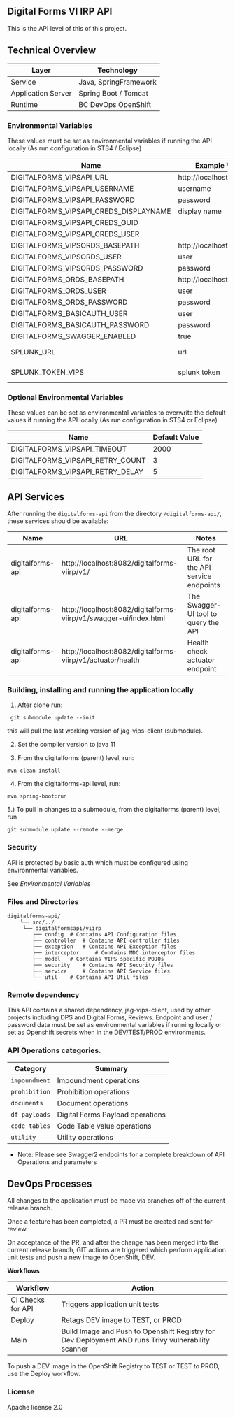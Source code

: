 ## Digital Forms VI IRP API

This is the API level of this of this project.

## Technical Overview

| Layer              | Technology            |
| ------------------ | --------------------- |
| Service            | Java, SpringFramework |
| Application Server | Spring Boot / Tomcat  |
| Runtime            | BC DevOps OpenShift   |

### Environmental Variables

These values must be set as environmental variables if running the API locally (As run configuration in STS4 / Eclipse)

| Name                            | Example Value               | Comments	       |
| ------------------------------- | --------------------------- |------------------|
| DIGITALFORMS_VIPSAPI_URL 	      | http://localhost:8080/api/  |                  |
| DIGITALFORMS_VIPSAPI_USERNAME   | username                    |                  |
| DIGITALFORMS_VIPSAPI_PASSWORD   | password                    |                  |
| DIGITALFORMS_VIPSAPI_CREDS_DISPLAYNAME| display name			|				   |
| DIGITALFORMS_VIPSAPI_CREDS_GUID |                             |                  |
| DIGITALFORMS_VIPSAPI_CREDS_USER |                             |                  |
| DIGITALFORMS_VIPSORDS_BASEPATH  | http://localhost:8080/api/  |                  |
| DIGITALFORMS_VIPSORDS_USER      | user                        |                  |
| DIGITALFORMS_VIPSORDS_PASSWORD  | password                    |                  |
| DIGITALFORMS_ORDS_BASEPATH      | http://localhost:8080/api/  |                  |
| DIGITALFORMS_ORDS_USER          | user						|                  |
| DIGITALFORMS_ORDS_PASSWORD      | password					|                  |
| DIGITALFORMS_BASICAUTH_USER          | user					|                  |
| DIGITALFORMS_BASICAUTH_PASSWORD      | password				|                  |
| DIGITALFORMS_SWAGGER_ENABLED      | true					|                  |
| SPLUNK_URL					  | url							| 'splunk' profile only|               
| SPLUNK_TOKEN_VIPS				  | splunk token				| 'splunk' profile only|   

### Optional Environmental Variables

These values can be set as environmental variables to overwrite the default values if running the API locally (As run configuration in STS4 or Eclipse)

| Name                            | Default Value               |
| ------------------------------- | --------------------------- |
| DIGITALFORMS_VIPSAPI_TIMEOUT 	  | 2000                        |
| DIGITALFORMS_VIPSAPI_RETRY_COUNT| 3                           |
| DIGITALFORMS_VIPSAPI_RETRY_DELAY| 5                           |

## API Services

After running the `digitalforms-api` from the directory `/digitalforms-api/`, these services should be available:

| Name                  | URL                                          						| Notes
| --------------------- | ----------------------------------------------------------------- | --------------------------------------------
| digitalforms-api      | http://localhost:8082/digitalforms-viirp/v1/ 						| The root URL for the API service endpoints
| digitalforms-api      | http://localhost:8082/digitalforms-viirp/v1/swagger-ui/index.html | The Swagger-UI tool to query the API
| digitalforms-api      | http://localhost:8082/digitalforms-viirp/v1/actuator/health		| Health check actuator endpoint

### Building, installing and running the application locally

1) After clone run:  
 
```
 git submodule update --init 
```
this will pull the last working version of jag-vips-client (submodule).

2) Set the compiler version to java 11

3) From the digitalforms (parent) level, run: 

```
mvn clean install
```

4) From the digitalforms-api level, run:

```
mvn spring-boot:run
```

5.) To pull in changes to a submodule, from the digitalforms (parent) level, run  

```
git submodule update --remote --merge
```

### Security

API is protected by basic auth which must be configured using environmental variables. 

See *Environmental Variables*

### Files and Directories

```
digitalforms-api/
    └── src/../
	 └── digitalformsapi/viirp
		├── config 	# Contains API Configuration files
		├── controller 	# Contains API controller files
		├── exception 	# Contains API Exception files
		├── interceptor 	# Contains MDC interceptor files
		├── model 	# Contains VIPS specific POJOs
		├── security 	# Contains API Security files
		├── service 	# Contains API Service files
		└── util 	# Contains API Util files
```

### Remote dependency 

This API contains a shared dependency, jag-vips-client, used by other projects including DPS and Digital Forms, Reviews.
Endpoint and user / password data must be set as environmental variables if running locally or set as Openshift 
secrets when in the DEV/TEST/PROD environments.

### API Operations categories.

| Category            | Summary                              |
| ------------------- | ------------------------------------ |
| `impoundment`    | Impoundment operations               |
| `prohibition`    | Prohibition operations               |
| `documents`       | Document operations                 |
| `df payloads`    | Digital Forms Payload operations     |
| `code tables`    | Code Table value operations          |
| `utility`          | Utility operations  	                 |

- Note: Please see Swagger2 endpoints for a complete breakdown of API Operations and
  parameters

## DevOps Processes

All changes to the application must be made via branches off of the current release branch.

Once a feature has been completed, a PR must be created and sent for review. 

On acceptance of the PR, and after the change has been merged into the current release branch, GIT actions are 
triggered which perform application unit tests and push a new image to OpenShift, DEV.

**Workflows**

| Workflow            | Action                              |
| ------------------- | ------------------------------------ |
| CI Checks for API    | Triggers application unit tests               |
| Deploy    | Retags DEV image to TEST, or PROD               |
| Main    | Build Image and Push to Openshift Registry for Dev Deployment AND runs Trivy vulnerability scanner              |

To push a DEV image in the OpenShift Registry to TEST or TEST to PROD, use the Deploy workflow. 

### License

Apache license 2.0
